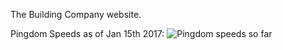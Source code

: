The Building Company website.

Pingdom Speeds as of Jan 15th 2017:
![Pingdom speeds so far](https://thebuildingcompany.co/pingdom-2017-01-15.png)
